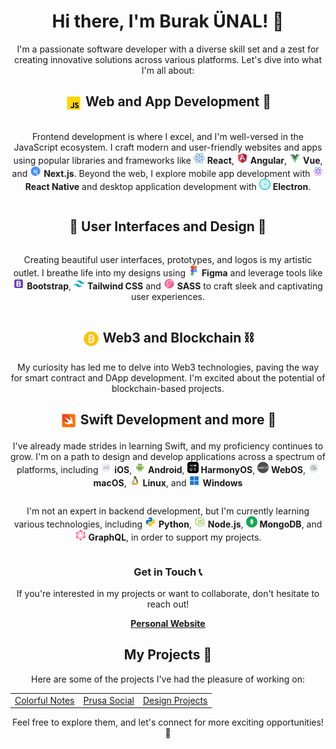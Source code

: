<!-- Introduction -->
<div align="center">
  <h1>Hi there, I'm Burak ÜNAL! 👋</h1>
  <p>I'm a passionate software developer with a diverse skill set and a zest for creating innovative solutions across various platforms. Let's dive into what I'm all about:</p>
</div>

<!-- Skills and Technologies -->
<div align="center">
  <h2><img src="img/javascript.svg" width="28px" height="28px" style="vertical-align: middle;"> Web and App Development 🚀</h2>
  <p style="display: inline-block; vertical-align: middle;">Frontend development is where I excel, and I'm well-versed in the JavaScript ecosystem. I craft modern and user-friendly websites and apps using popular libraries and frameworks like
    <img src="img/react.svg" width="18px" height="18px"> <b>React</b>,
    <img src="img/angular.svg" width="18px" height="18px"> <b>Angular</b>,
    <img src="img/vue-js.svg" width="18px" height="18px"> <b>Vue</b>, and
    <img src="img/next-js.svg" width="18px" height="18px"> <b>Next.js</b>. Beyond the web, I explore mobile app development with
    <img src="img/react-native.svg" width="18px" height="18px"> <b>React Native</b> and desktop application development with
    <img src="img/electron.svg" width="18px" height="18px"> <b>Electron</b>.
  </p>
</div>

<div align="center">
  <h2>🎨 User Interfaces and Design 🎨</h2>
  <p style="display: inline-block; vertical-align: middle;">Creating beautiful user interfaces, prototypes, and logos is my artistic outlet. I breathe life into my designs using <img src="img/figma.svg" width="18px" height="18px"> <b>Figma</b> and leverage tools like
    <img src="img/bootstrap.svg" width="18px" height="18px"> <b>Bootstrap</b>,
    <img src="img/tailwind.svg" width="18px" height="18px"> <b>Tailwind CSS</b> and
    <img src="img/sass.svg" width="18px" height="18px"> <b>SASS</b> to craft sleek and captivating user experiences.
  </p>
</div>

<div align="center">
  <h2><img src="img/bitcoin.svg" width="28px" height="28px" style="vertical-align: middle;"> Web3 and Blockchain ⛓️</h2>
  <p>My curiosity has led me to delve into Web3 technologies, paving the way for smart contract and DApp development. I'm excited about the potential of blockchain-based projects.</p>
</div>

<div align="center">
  <h2><img src="img/swift.svg" width="28px" height="28px" style="vertical-align: middle;"> Swift Development and more 🍏</h2>
  <p>I've already made strides in learning Swift, and my proficiency continues to grow. I'm on a path to design and develop applications across a spectrum of platforms, including
        <img src="img/ios.svg" width="18px" height="18px"> <b>iOS</b>,
        <img src="img/android.svg" width="18px" height="18px"> <b>Android</b>,
        <img src="img/harmonyos.svg" width="18px" height="18px"> <b>HarmonyOS</b>,
        <img src="img/webos.svg" width="18px" height="18px"> <b>WebOS</b>,
        <img src="img/macos.svg" width="18px" height="18px"> <b>macOS</b>,
        <img src="img/linux.svg" width="18px" height="18px"> <b>Linux</b>, and <img src="img/windows.svg" width="18px" height="18px"> <b>Windows</b>
  </p>
  <p style="display: inline-block; vertical-align: middle;">I'm not an expert in backend development, but I'm currently learning various technologies, including
    <img src="img/python.svg" width="18px" height="18px"> <b>Python</b>,
    <img src="img/node-js.svg" width="18px" height="18px"> <b>Node.js</b>,
    <img src="img/mongodb.svg" width="18px" height="18px"> <b>MongoDB</b>, and <img src="img/graphql.svg" width="18px" height="18px"> <b>GraphQL</b>, in order to support my projects.
  </p>
</div>


<!-- Contact Section -->
<div align="center">
  <h3>Get in Touch 📞</h3>
  <p>If you're interested in my projects or want to collaborate, don't hesitate to reach out!</p>
  <a href="https://linktr.ee/burakunal28"><strong>Personal Website</strong></a>
</div>

<!-- Projects Section -->
<div align="center">
  <h2>My Projects 🚧</h2>
  <p>Here are some of the projects I've had the pleasure of working on:</p>
  <table>
    <tr>
      <td><a href="https://burakunal28.github.io/colorful-notes">Colorful Notes</a></td>
      <td><a href="https://burakunal28.github.io/prusa-social">Prusa Social</a></td>
      <td><a href="https://www.figma.com/@burakunal">Design Projects</a></td>
    </tr>
  </table>
  <p>Feel free to explore them, and let's connect for more exciting opportunities! 🚀</p>
</div>
